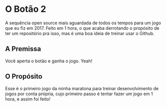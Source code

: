 # O Botão 2
A sequência open source mais aguardada de todos os tempos para um jogo que eu fiz em 2017. Feito em 1 hora, o que acaba derrotando o propósito de ter um repositório pra isso, mas é uma boa ideia de treinar usar o Github.

## A Premissa
Você aperta o botão e ganha o jogo. Yeah!

## O Propósito
Esse é o primeiro jogo da minha maratona para treinar desenvolvimento de jogos por conta própria, cujo primeiro passo é tentar fazer um jogo em 1 hora, e assim foi feito!
